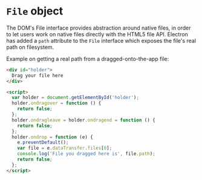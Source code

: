 # `File` object

The DOM's File interface provides abstraction around native files, in order to
let users work on native files directly with the HTML5 file API. Electron has
added a `path` attribute to the `File` interface which exposes the file's real path on filesystem.

Example on getting a real path from a dragged-onto-the-app file:

```html
<div id="holder">
  Drag your file here
</div>

<script>
  var holder = document.getElementById('holder');
  holder.ondragover = function () {
    return false;
  };
  holder.ondragleave = holder.ondragend = function () {
    return false;
  };
  holder.ondrop = function (e) {
    e.preventDefault();
    var file = e.dataTransfer.files[0];
    console.log('File you dragged here is', file.path);
    return false;
  };
</script>
```
